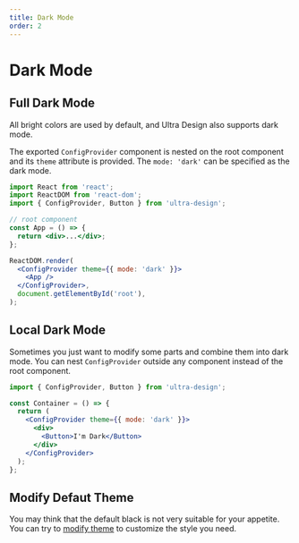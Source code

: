 ```yaml
---
title: Dark Mode
order: 2
---
```


# Dark Mode

## Full Dark Mode

All bright colors are used by default, and Ultra Design also supports dark mode.

The exported `ConfigProvider` component is nested on the root component and its `theme` attribute is provided. The `mode: 'dark'` can be specified as the dark mode.

```jsx | pure
import React from 'react';
import ReactDOM from 'react-dom';
import { ConfigProvider, Button } from 'ultra-design';

// root component
const App = () => {
  return <div>...</div>;
};

ReactDOM.render(
  <ConfigProvider theme={{ mode: 'dark' }}>
    <App />
  </ConfigProvider>,
  document.getElementById('root'),
);
```

## Local Dark Mode

Sometimes you just want to modify some parts and combine them into dark mode. You can nest `ConfigProvider` outside any component instead of the root component.

```jsx | pure
import { ConfigProvider, Button } from 'ultra-design';

const Container = () => {
  return (
    <ConfigProvider theme={{ mode: 'dark' }}>
      <div>
        <Button>I'm Dark</Button>
      </div>
    </ConfigProvider>
  );
};
```

## Modify Defaut Theme

You may think that the default black is not very suitable for your appetite. You can try to [modify theme](./customize-theme.md) to customize the style you need.
